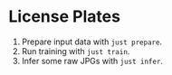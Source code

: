 # License Plates

1. Prepare input data with `just prepare`.
1. Run training with `just train`.
1. Infer some raw JPGs with `just infer`.
